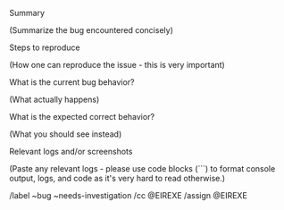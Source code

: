 Summary

(Summarize the bug encountered concisely)


Steps to reproduce

(How one can reproduce the issue - this is very important)

What is the current bug behavior?

(What actually happens)


What is the expected correct behavior?

(What you should see instead)


Relevant logs and/or screenshots

(Paste any relevant logs - please use code blocks (```) to format console output,
logs, and code as it's very hard to read otherwise.)


/label ~bug ~needs-investigation
/cc @EIREXE
/assign @EIREXE
